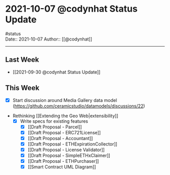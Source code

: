 # 2021-10-07 @codynhat Status Update
#status  
Date:: 2021-10-07
Author:: [[@codynhat]]  

---

## Last Week
- [[2021-09-30 @codynhat Status Update]]

## This Week
- [x] Start discussion around Media Gallery data model (https://github.com/ceramicstudio/datamodels/discussions/22)
- Rethinking [[Extending the Geo Web|extensibility]]
	- [x] Write specs for existing features
		- [x] [[Draft Proposal - Parcel]]
		- [x] [[Draft Proposal - ERC721License]]
		- [x] [[Draft Proposal - Accountant]]
		- [x] [[Draft Proposal - ETHExpirationCollector]]
		- [x] [[Draft Proposal - License Validator]]
		- [x] [[Draft Proposal - SimpleETHxClaimer]]
		- [x] [[Draft Proposal - ETHPurchaser]]
		- [x] [[Smart Contract UML Diagram]]
